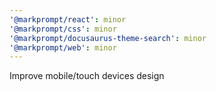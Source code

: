 ```yaml
---
'@markprompt/react': minor
'@markprompt/css': minor
'@markprompt/docusaurus-theme-search': minor
'@markprompt/web': minor
---
```


Improve mobile/touch devices design
